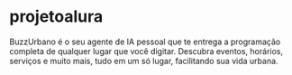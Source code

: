 # projetoalura
BuzzUrbano é o seu agente de IA pessoal que te entrega  a programação completa de qualquer lugar que você digitar. Descubra eventos, horários, serviços e muito mais, tudo em um só lugar, facilitando sua vida urbana.
